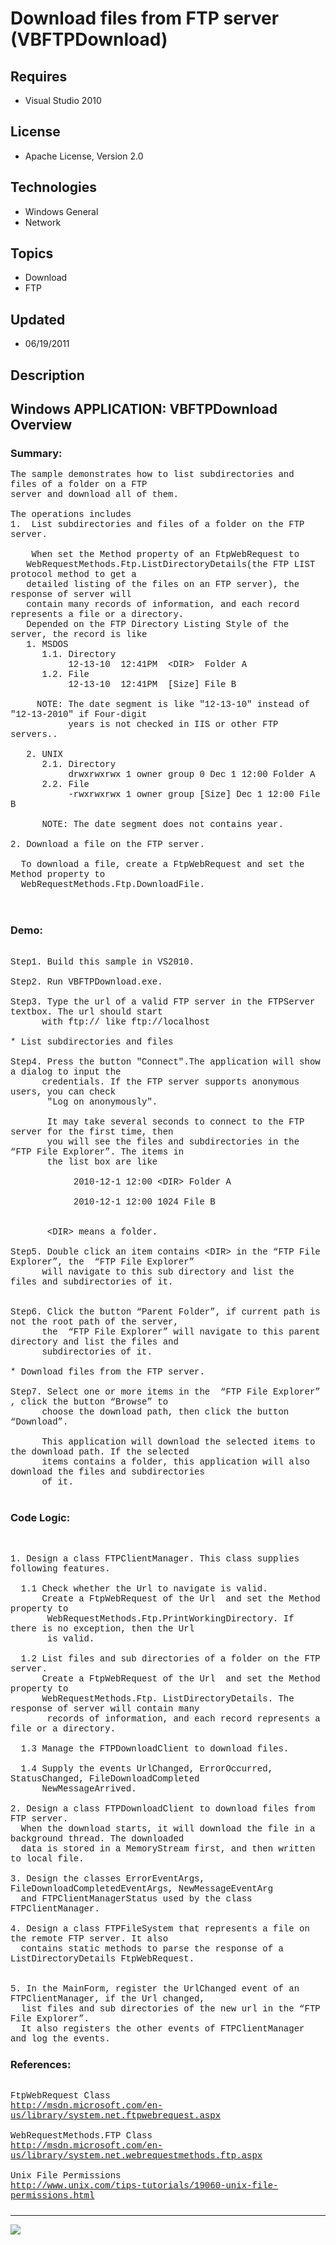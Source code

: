 # Download files from FTP server (VBFTPDownload)
## Requires
- Visual Studio 2010
## License
- Apache License, Version 2.0
## Technologies
- Windows General
- Network
## Topics
- Download
- FTP
## Updated
- 06/19/2011
## Description

<p style="font-family:Courier New"></p>
<h2>Windows APPLICATION: VBFTPDownload Overview </h2>
<p style="font-family:Courier New"></p>
<h3>Summary:</h3>
<p style="font-family:Courier New">The sample demonstrates how to list subdirectories and files of a folder on a FTP
<br>
server and download all of them.<br>
<br>
The operations includes<br>
1. &nbsp;List subdirectories and files of a folder on the FTP server.<br>
&nbsp; &nbsp;<br>
&nbsp;&nbsp;&nbsp;&nbsp;When set the Method property of an FtpWebRequest to <br>
&nbsp; &nbsp;WebRequestMethods.Ftp.ListDirectoryDetails(the FTP LIST protocol method to get a
<br>
&nbsp; &nbsp;detailed listing of the files on an FTP server), the response of server will
<br>
&nbsp; &nbsp;contain many records of information, and each record represents a file or a directory.
<br>
&nbsp; &nbsp;Depended on the FTP Directory Listing Style of the server, the record is like
<br>
&nbsp; &nbsp;1. MSDOS<br>
&nbsp; &nbsp; &nbsp; 1.1. Directory<br>
&nbsp; &nbsp; &nbsp; &nbsp; &nbsp; &nbsp;12-13-10 &nbsp;12:41PM &nbsp;&lt;DIR&gt; &nbsp;Folder A<br>
&nbsp; &nbsp; &nbsp; 1.2. File<br>
&nbsp; &nbsp; &nbsp; &nbsp; &nbsp; &nbsp;12-13-10 &nbsp;12:41PM &nbsp;[Size] File B &nbsp;<br>
&nbsp; &nbsp; &nbsp; &nbsp; &nbsp; &nbsp;<br>
&nbsp; &nbsp; &nbsp;NOTE: The date segment is like &quot;12-13-10&quot; instead of &quot;12-13-2010&quot; if Four-digit<br>
&nbsp; &nbsp; &nbsp; &nbsp; &nbsp; &nbsp;years is not checked in IIS or other FTP servers..<br>
&nbsp; &nbsp; &nbsp; &nbsp; &nbsp; <br>
&nbsp; &nbsp;2. UNIX<br>
&nbsp; &nbsp; &nbsp; 2.1. Directory<br>
&nbsp; &nbsp; &nbsp; &nbsp; &nbsp; &nbsp;drwxrwxrwx 1 owner group 0 Dec 1 12:00 Folder A<br>
&nbsp; &nbsp; &nbsp; 2.2. File<br>
&nbsp; &nbsp; &nbsp; &nbsp; &nbsp; &nbsp;-rwxrwxrwx 1 owner group [Size] Dec 1 12:00 File B<br>
&nbsp; &nbsp; <br>
&nbsp; &nbsp; &nbsp; NOTE: The date segment does not contains year.<br>
<br>
2. Download a file on the FTP server. <br>
&nbsp; <br>
&nbsp; To download a file, create a FtpWebRequest and set the Method property to <br>
&nbsp; WebRequestMethods.Ftp.DownloadFile. <br>
<br>
<br>
</p>
<h3>Demo:</h3>
<p style="font-family:Courier New"><br>
Step1. Build this sample in VS2010.<br>
<br>
Step2. Run VBFTPDownload.exe.<br>
<br>
Step3. Type the url of a valid FTP server in the FTPServer textbox. The url should start<br>
&nbsp; &nbsp; &nbsp; with ftp:// like ftp://localhost <br>
<br>
* List subdirectories and files<br>
<br>
Step4. Press the button &quot;Connect&quot;.The application will show a dialog to input the
<br>
&nbsp; &nbsp; &nbsp; credentials. If the FTP server supports anonymous users, you can check
<br>
&nbsp;&nbsp;&nbsp;&nbsp; &nbsp; &quot;Log on anonymously&quot;.<br>
<br>
&nbsp;&nbsp;&nbsp;&nbsp; &nbsp; It may take several seconds to connect to the FTP server for the first time, then
<br>
&nbsp;&nbsp;&nbsp;&nbsp; &nbsp; you will see the files and subdirectories in the “FTP File Explorer”. The items in<br>
&nbsp;&nbsp;&nbsp;&nbsp; &nbsp; the list box are like <br>
<br>
&nbsp;&nbsp;&nbsp;&nbsp;&nbsp;&nbsp;&nbsp;&nbsp;&nbsp;&nbsp;&nbsp;&nbsp;2010-12-1 12:00 &lt;DIR&gt; Folder A<br>
<br>
&nbsp;&nbsp;&nbsp;&nbsp;&nbsp;&nbsp;&nbsp;&nbsp;&nbsp;&nbsp;&nbsp;&nbsp;2010-12-1 12:00 1024 File B<br>
<br>
<br>
&nbsp;&nbsp;&nbsp;&nbsp; &nbsp; &lt;DIR&gt; means a folder.<br>
<br>
Step5. Double click an item contains &lt;DIR&gt; in the “FTP File Explorer”, the &nbsp;“FTP File Explorer”<br>
&nbsp; &nbsp; &nbsp; will navigate to this sub directory and list the files and subdirectories of it.<br>
<br>
<br>
Step6. Click the button “Parent Folder”, if current path is not the root path of the server,
<br>
&nbsp; &nbsp; &nbsp; the &nbsp;“FTP File Explorer” will navigate to this parent directory and list the files and<br>
&nbsp; &nbsp; &nbsp; subdirectories of it.<br>
<br>
* Download files from the FTP server. <br>
<br>
Step7. Select one or more items in the &nbsp;“FTP File Explorer” , click the button “Browse” to
<br>
&nbsp; &nbsp; &nbsp; choose the download path, then click the button “Download”.<br>
<br>
&nbsp; &nbsp; &nbsp; This application will download the selected items to the download path. If the selected<br>
&nbsp; &nbsp; &nbsp; items contains a folder, this application will also download the files and subdirectories<br>
&nbsp; &nbsp; &nbsp; of it.<br>
<br>
</p>
<h3>Code Logic:</h3>
<p style="font-family:Courier New"><br>
<br>
1. Design a class FTPClientManager. This class supplies following features.<br>
<br>
&nbsp; 1.1 Check whether the Url to navigate is valid.<br>
&nbsp; &nbsp; &nbsp; Create a FtpWebRequest of the Url &nbsp;and set the Method property to
<br>
&nbsp;&nbsp;&nbsp;&nbsp; &nbsp; WebRequestMethods.Ftp.PrintWorkingDirectory. If there is no exception, then the Url
<br>
&nbsp;&nbsp;&nbsp;&nbsp; &nbsp; is valid.<br>
<br>
&nbsp; 1.2 List files and sub directories of a folder on the FTP server.<br>
&nbsp; &nbsp; &nbsp; Create a FtpWebRequest of the Url &nbsp;and set the Method property to
<br>
&nbsp; &nbsp; &nbsp; WebRequestMethods.Ftp. ListDirectoryDetails. The response of server will contain many
<br>
&nbsp;&nbsp;&nbsp;&nbsp; &nbsp; records of information, and each record represents a file or a directory.
<br>
<br>
&nbsp; 1.3 Manage the FTPDownloadClient to download files. &nbsp; <br>
<br>
&nbsp; 1.4 Supply the events UrlChanged, ErrorOccurred, StatusChanged, FileDownloadCompleted<br>
&nbsp; &nbsp; &nbsp; NewMessageArrived.<br>
<br>
2. Design a class FTPDownloadClient to download files from FTP server.<br>
&nbsp; When the download starts, it will download the file in a background thread. The downloaded
<br>
&nbsp; data is stored in a MemoryStream first, and then written to local file.<br>
<br>
3. Design the classes ErrorEventArgs, FileDownloadCompletedEventArgs, NewMessageEventArg<br>
&nbsp; and FTPClientManagerStatus used by the class FTPClientManager.<br>
<br>
4. Design a class FTPFileSystem that represents a file on the remote FTP server. It also<br>
&nbsp; contains static methods to parse the response of a ListDirectoryDetails FtpWebRequest.<br>
<br>
&nbsp;&nbsp;&nbsp;&nbsp; &nbsp; <br>
5. In the MainForm, register the UrlChanged event of an FTPClientManager, if the Url changed,
<br>
&nbsp; list files and sub directories of the new url in the “FTP File Explorer”. <br>
&nbsp; It also registers the other events of FTPClientManager and log the events.
<br>
</p>
<h3>References:</h3>
<p style="font-family:Courier New"><br>
FtpWebRequest Class<br>
<a target="_blank" href="http://msdn.microsoft.com/en-us/library/system.net.ftpwebrequest.aspx">http://msdn.microsoft.com/en-us/library/system.net.ftpwebrequest.aspx</a><br>
<br>
WebRequestMethods.FTP Class<br>
<a target="_blank" href="http://msdn.microsoft.com/en-us/library/system.net.webrequestmethods.ftp.aspx">http://msdn.microsoft.com/en-us/library/system.net.webrequestmethods.ftp.aspx</a><br>
<br>
Unix File Permissions<br>
<a target="_blank" href="http://www.unix.com/tips-tutorials/19060-unix-file-permissions.html">http://www.unix.com/tips-tutorials/19060-unix-file-permissions.html</a><br>
</p>
<h3></h3>
<p style="font-family:Courier New"></p>
<hr>
<div><a href="http://go.microsoft.com/?linkid=9759640" style="margin-top:3px"><img src="-onecodelogo">
</a></div>
